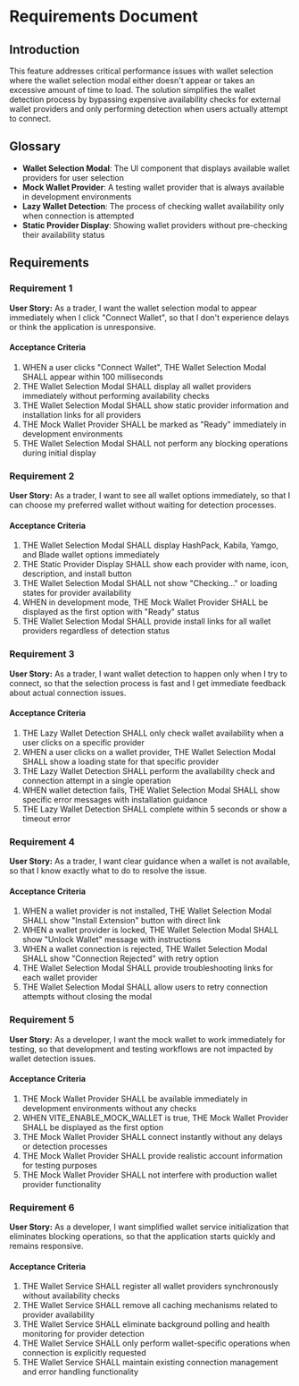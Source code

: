 # Requirements Document

## Introduction

This feature addresses critical performance issues with wallet selection where the wallet selection modal either doesn't appear or takes an excessive amount of time to load. The solution simplifies the wallet detection process by bypassing expensive availability checks for external wallet providers and only performing detection when users actually attempt to connect.

## Glossary

- **Wallet Selection Modal**: The UI component that displays available wallet providers for user selection
- **Mock Wallet Provider**: A testing wallet provider that is always available in development environments
- **Lazy Wallet Detection**: The process of checking wallet availability only when connection is attempted
- **Static Provider Display**: Showing wallet providers without pre-checking their availability status

## Requirements

### Requirement 1

**User Story:** As a trader, I want the wallet selection modal to appear immediately when I click "Connect Wallet", so that I don't experience delays or think the application is unresponsive.

#### Acceptance Criteria

1. WHEN a user clicks "Connect Wallet", THE Wallet Selection Modal SHALL appear within 100 milliseconds
2. THE Wallet Selection Modal SHALL display all wallet providers immediately without performing availability checks
3. THE Wallet Selection Modal SHALL show static provider information and installation links for all providers
4. THE Mock Wallet Provider SHALL be marked as "Ready" immediately in development environments
5. THE Wallet Selection Modal SHALL not perform any blocking operations during initial display

### Requirement 2

**User Story:** As a trader, I want to see all wallet options immediately, so that I can choose my preferred wallet without waiting for detection processes.

#### Acceptance Criteria

1. THE Wallet Selection Modal SHALL display HashPack, Kabila, Yamgo, and Blade wallet options immediately
2. THE Static Provider Display SHALL show each provider with name, icon, description, and install button
3. THE Wallet Selection Modal SHALL not show "Checking..." or loading states for provider availability
4. WHEN in development mode, THE Mock Wallet Provider SHALL be displayed as the first option with "Ready" status
5. THE Wallet Selection Modal SHALL provide install links for all wallet providers regardless of detection status

### Requirement 3

**User Story:** As a trader, I want wallet detection to happen only when I try to connect, so that the selection process is fast and I get immediate feedback about actual connection issues.

#### Acceptance Criteria

1. THE Lazy Wallet Detection SHALL only check wallet availability when a user clicks on a specific provider
2. WHEN a user clicks on a wallet provider, THE Wallet Selection Modal SHALL show a loading state for that specific provider
3. THE Lazy Wallet Detection SHALL perform the availability check and connection attempt in a single operation
4. WHEN wallet detection fails, THE Wallet Selection Modal SHALL show specific error messages with installation guidance
5. THE Lazy Wallet Detection SHALL complete within 5 seconds or show a timeout error

### Requirement 4

**User Story:** As a trader, I want clear guidance when a wallet is not available, so that I know exactly what to do to resolve the issue.

#### Acceptance Criteria

1. WHEN a wallet provider is not installed, THE Wallet Selection Modal SHALL show "Install Extension" button with direct link
2. WHEN a wallet provider is locked, THE Wallet Selection Modal SHALL show "Unlock Wallet" message with instructions
3. WHEN a wallet connection is rejected, THE Wallet Selection Modal SHALL show "Connection Rejected" with retry option
4. THE Wallet Selection Modal SHALL provide troubleshooting links for each wallet provider
5. THE Wallet Selection Modal SHALL allow users to retry connection attempts without closing the modal

### Requirement 5

**User Story:** As a developer, I want the mock wallet to work immediately for testing, so that development and testing workflows are not impacted by wallet detection issues.

#### Acceptance Criteria

1. THE Mock Wallet Provider SHALL be available immediately in development environments without any checks
2. WHEN VITE_ENABLE_MOCK_WALLET is true, THE Mock Wallet Provider SHALL be displayed as the first option
3. THE Mock Wallet Provider SHALL connect instantly without any delays or detection processes
4. THE Mock Wallet Provider SHALL provide realistic account information for testing purposes
5. THE Mock Wallet Provider SHALL not interfere with production wallet provider functionality

### Requirement 6

**User Story:** As a developer, I want simplified wallet service initialization that eliminates blocking operations, so that the application starts quickly and remains responsive.

#### Acceptance Criteria

1. THE Wallet Service SHALL register all wallet providers synchronously without availability checks
2. THE Wallet Service SHALL remove all caching mechanisms related to provider availability
3. THE Wallet Service SHALL eliminate background polling and health monitoring for provider detection
4. THE Wallet Service SHALL only perform wallet-specific operations when connection is explicitly requested
5. THE Wallet Service SHALL maintain existing connection management and error handling functionality